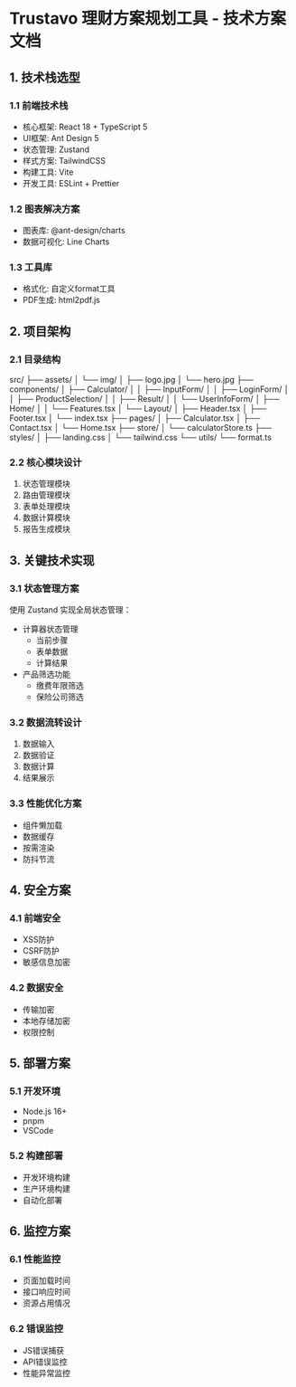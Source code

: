 # Trustavo 理财方案规划工具 - 技术方案文档

## 1. 技术栈选型
### 1.1 前端技术栈
- 核心框架: React 18 + TypeScript 5
- UI框架: Ant Design 5
- 状态管理: Zustand
- 样式方案: TailwindCSS
- 构建工具: Vite
- 开发工具: ESLint + Prettier

### 1.2 图表解决方案
- 图表库: @ant-design/charts
- 数据可视化: Line Charts

### 1.3 工具库
- 格式化: 自定义format工具
- PDF生成: html2pdf.js

## 2. 项目架构
### 2.1 目录结构 
src/
├── assets/
│   └── img/
│       ├── logo.jpg
│       └── hero.jpg
├── components/
│   ├── Calculator/
│   │   ├── InputForm/
│   │   ├── LoginForm/
│   │   ├── ProductSelection/
│   │   ├── Result/
│   │   └── UserInfoForm/
│   ├── Home/
│   │   └── Features.tsx
│   └── Layout/
│       ├── Header.tsx
│       ├── Footer.tsx
│       └── index.tsx
├── pages/
│   ├── Calculator.tsx
│   ├── Contact.tsx
│   └── Home.tsx
├── store/
│   └── calculatorStore.ts
├── styles/
│   ├── landing.css
│   └── tailwind.css
└── utils/
    └── format.ts

### 2.2 核心模块设计
1. 状态管理模块
2. 路由管理模块
3. 表单处理模块
4. 数据计算模块
5. 报告生成模块

## 3. 关键技术实现
### 3.1 状态管理方案
使用 Zustand 实现全局状态管理：
- 计算器状态管理
  - 当前步骤
  - 表单数据
  - 计算结果
- 产品筛选功能
  - 缴费年限筛选
  - 保险公司筛选

### 3.2 数据流转设计
1. 数据输入
2. 数据验证
3. 数据计算
4. 结果展示

### 3.3 性能优化方案
- 组件懒加载
- 数据缓存
- 按需渲染
- 防抖节流

## 4. 安全方案
### 4.1 前端安全
- XSS防护
- CSRF防护
- 敏感信息加密

### 4.2 数据安全
- 传输加密
- 本地存储加密
- 权限控制

## 5. 部署方案
### 5.1 开发环境
- Node.js 16+
- pnpm
- VSCode

### 5.2 构建部署
- 开发环境构建
- 生产环境构建
- 自动化部署

## 6. 监控方案
### 6.1 性能监控
- 页面加载时间
- 接口响应时间
- 资源占用情况

### 6.2 错误监控
- JS错误捕获
- API错误监控
- 性能异常监控

